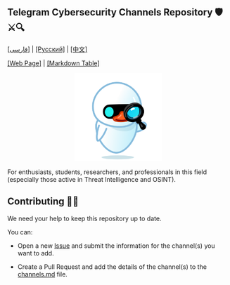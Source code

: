 ## Telegram Cybersecurity Channels Repository 🛡️⚔️🔍

[[فارسی]](../README.md) | [[Русский]](README-ru.md) | [[中文]](README-zh.md)

[[Web Page]](https://mehrazino.github.io/tg-cybersec/) | [[Markdown Table]](../src/data/channels.md)

<div align="center">
  <img src="../src/assets/icon.png" width="200" height="200" alt="Icon">
</div>

For enthusiasts, students, researchers, and professionals in this field (especially those active in Threat Intelligence and OSINT).

## Contributing 🤝🔄

We need your help to keep this repository up to date.

You can:

- Open a new [Issue](https://github.com/mehrazino/tg-cybersec/issues/new) and submit the information for the channel(s) you want to add.

- Create a Pull Request and add the details of the channel(s) to the [channels.md](../src/data/channels.md) file.
